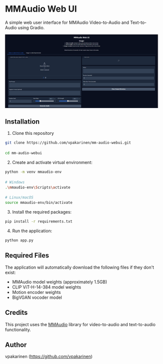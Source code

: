 # MMAudio Web UI

A simple web user interface for MMAudio Video-to-Audio and Text-to-Audio using Gradio.

![MMAudio Web UI Preview](mmaudio-webui-preview.png)

## Installation

1. Clone this repository

```bash
git clone https://github.com/vpakarinen/mm-audio-webui.git

cd mm-audio-webui
```

2. Create and activate virtual environment:

```bash
python -m venv mmaudio-env

# Windows
.\mmaudio-env\Scripts\activate

# Linux/macOS
source mmaudio-env/bin/activate
```

3. Install the required packages:

```bash
pip install -r requirements.txt
```

4. Run the application:

```bash
python app.py
```

## Required Files

The application will automatically download the following files if they don't exist:
- MMAudio model weights (approximately 1.5GB)
- CLIP ViT-H-14-384 model weights
- Motion encoder weights
- BigVGAN vocoder model

## Credits

This project uses the [MMAudio](https://github.com/hkchengrex/MMAudio) library for video-to-audio and text-to-audio functionality.

## Author

vpakarinen (https://github.com/vpakarinen)

